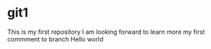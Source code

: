 # git1
This is my first repository
I am looking forward to learn more
my first commment to branch
Hello world
